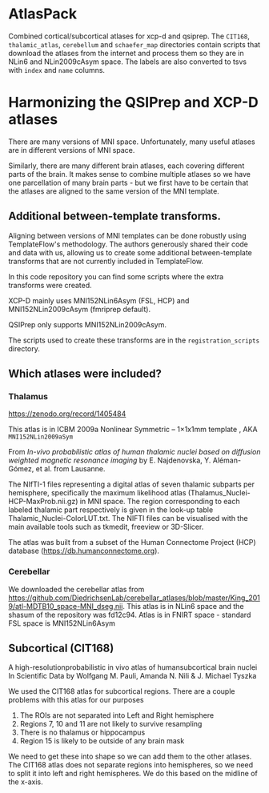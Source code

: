 # AtlasPack

Combined cortical/subcortical atlases for xcp-d and qsiprep.
The `CIT168`, `thalamic_atlas`, `cerebellum` and `schaefer_map`
directories contain scripts that download the atlases from the
internet and process them so they are in NLin6 and NLin2009cAsym
space. The labels are also converted to tsvs with `index` and `name`
columns. 


# Harmonizing the QSIPrep and XCP-D atlases

There are many versions of MNI space. Unfortunately, many useful atlases are in
different versions of MNI space.

Similarly, there are many different brain atlases, each covering different parts
of the brain. It makes sense to combine multiple atlases so we have one
parcellation of many brain parts - but we first have to be certain that the
atlases are aligned to the same version of the MNI template.


## Additional between-template transforms.

Aligning between versions of MNI templates can be done robustly using
TemplateFlow's methodology. The authors generously shared their code and data
with us, allowing us to create some additional between-template transforms that
are not currently included in TemplateFlow.

In this code repository you can find some scripts where the extra transforms
were created.

XCP-D mainly uses MNI152NLin6Asym (FSL, HCP) and MNI152NLin2009cAsym (fmriprep default).

QSIPrep only supports MNI152NLin2009cAsym.

The scripts used to create these transforms are in the `registration_scripts` directory.


## Which atlases were included?


### Thalamus

https://zenodo.org/record/1405484

This atlas is in ICBM 2009a Nonlinear Symmetric – 1×1x1mm template , AKA `MNI152NLin2009aSym`

From *In-vivo probabilistic atlas of human thalamic nuclei based on diffusion
weighted magnetic resonance imaging* by E. Najdenovska, Y. Aléman-Gómez, et al.
from Lausanne.

The NIfTI-1 files representing a digital atlas of seven thalamic subparts per
hemisphere, specifically the maximum likelihood atlas
(Thalamus_Nuclei-HCP-MaxProb.nii.gz) in MNI space. The region corresponding to
each labeled thalamic part respectively is given in the look-up table
Thalamic_Nuclei-ColorLUT.txt.  The NIFTI files can be visualised with the main
available tools such as tkmedit, freeview or 3D-Slicer.

The atlas was built from a subset of the Human Connectome Project (HCP) database
(https://db.humanconnectome.org).


### Cerebellar

We downloaded the cerebellar atlas from
https://github.com/DiedrichsenLab/cerebellar_atlases/blob/master/King_2019/atl-MDTB10_space-MNI_dseg.nii.
This atlas is in NLin6 space and the shasum of the repository was  fd12c94.
Atlas is in FNIRT space - standard FSL space is MNI152NLin6Asym


## Subcortical (CIT168)

A high-resolutionprobabilistic in vivo atlas of humansubcortical brain nuclei
In Scientific Data by Wolfgang M. Pauli, Amanda N. Nili & J. Michael Tyszka

We used the CIT168 atlas for subcortical regions. There are a couple problems
with this atlas for our purposes

 1. The ROIs are not separated into Left and Right hemisphere
 2. Regions 7, 10 and 11 are not likely to survive resampling
 3. There is no thalamus or hippocampus
 4. Region 15 is likely to be outside of any brain mask

We need to get these into shape so we can add them to the other atlases. The
CIT168 atlas does not separate regions into hemispheres, so we need to split it
into left and right hemispheres.  We do this based on the midline of the x-axis.



